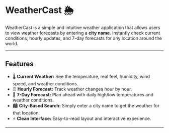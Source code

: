 # WeatherCast 🌦️

WeatherCast is a simple and intuitive weather application that allows users to view weather forecasts by entering a **city name**. Instantly check current conditions, hourly updates, and 7-day forecasts for any location around the world.

---

## Features

- 🌡️ **Current Weather:** See the temperature, real feel, humidity, wind speed, and weather conditions.  
- ⏰ **Hourly Forecast:** Track weather changes hour by hour.  
- 📅 **7-Day Forecast:** Plan ahead with daily high/low temperatures and weather conditions.  
- 🏙️ **City-Based Search:** Simply enter a city name to get the weather for that location.  
- ⚡ **Clean Interface:** Easy-to-read layout and interactive experience.  

---
